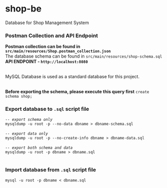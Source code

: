 # shop-be
Database for Shop Management System

### Postman Collection and API Endpoint
**Postman collection can be found in `src/main/resources/Shop.postman_collection.json`**
<br/>
The database schema can be found in `src/main/resources/shop-schema.sql`
<br/>
**API ENDPOINT - `http://localhost:8080`**

<br/>
MySQL Database is used as a standard database for this project.
<br/>

<br/>

**Before exporting the schema, please execute this query first**
`create schema shop;`

### Export database to `.sql` script file
*`-- export schema only`* <br/>
`mysqldump -u root -p --no-data dbname > dbname-schema.sql`
<br/><br/>
*`-- export data only`* <br/>
`mysqldump -u root -p --no-create-info dbname > dbname-data.sql`
<br/><br/>
*`-- export both schema and data`* <br/>
`mysqldump -u root -p dbname > dbname.sql`
<br/><br/>

### Import database from `.sql` script file
`mysql -u root -p dbname < dbname.sql`
